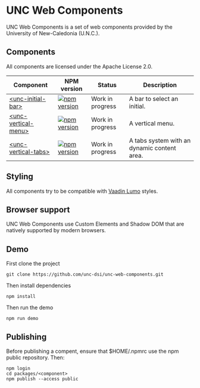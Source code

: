 # UNC Web Components

UNC Web Components is a set of web components provided by the University of New-Caledonia (U.N.C.).

## Components

All components are licensed under the Apache License 2.0.

| Component | NPM version | Status | Description |
|-----------|-------------|------- |-------------|
| <a href="https://github.com/unc-dsi/unc-web-components/tree/main/packages/unc-initial-bar">&lt;unc-initial-bar&gt;</a> | [![npm version](https://badgen.net/npm/v/@unc-dsi/unc-initial-bar/)](https://www.npmjs.com/package/@unc-dsi/unc-initial-bar) | Work in progress | A bar to select an initial. |
| <a href="https://github.com/unc-dsi/unc-web-components/tree/main/packages/unc-vertical-menu">&lt;unc-vertical-menu&gt;</a> | [![npm version](https://badgen.net/npm/v/@unc-dsi/unc-vertical-menu/)](https://www.npmjs.com/package/@unc-dsi/unc-vertical-menu) | Work in progress | A vertical menu. |
| <a href="https://github.com/unc-dsi/unc-web-components/tree/main/packages/unc-vertical-tabs">&lt;unc-vertical-tabs&gt;</a> | [![npm version](https://badgen.net/npm/v/@unc-dsi/unc-vertical-tabs/)](https://www.npmjs.com/package/@unc-dsi/unc-vertical-tabs) | Work in progress | A tabs system with an dynamic content area. |

## Styling

All components try to be compatible with [Vaadin Lumo]((https://vaadin.com/docs/latest/ds/foundation)) styles.

## Browser support

UNC Web Components use Custom Elements and Shadow DOM that are natively supported by modern browsers.

## Demo

First clone the project
```shell
git clone https://github.com/unc-dsi/unc-web-components.git
```

Then install dependencies
```shell
npm install
```

Then run the demo
```shell
npm run demo
```

## Publishing

Before publishing a compent, ensure that $HOME/.npmrc use the npm public repository. Then:
```shell
npm login
cd packages/<component>
npm publish --access public
```
